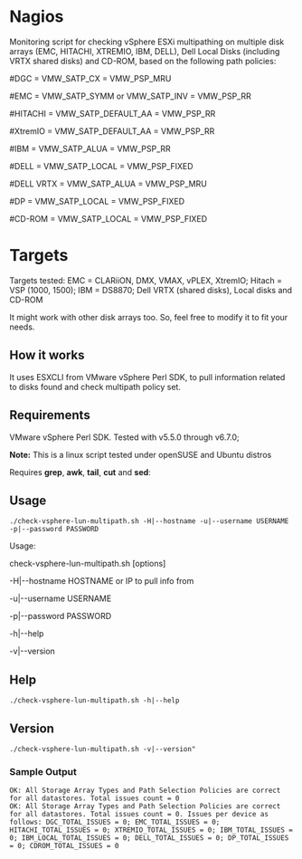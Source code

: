 # Nagios
Monitoring script for checking vSphere ESXi multipathing on multiple disk arrays (EMC, HITACHI, XTREMIO, IBM, DELL), Dell Local Disks (including VRTX shared disks) and CD-ROM, based on the following path policies:

#DGC = VMW_SATP_CX = VMW_PSP_MRU

#EMC = VMW_SATP_SYMM or VMW_SATP_INV = VMW_PSP_RR

#HITACHI = VMW_SATP_DEFAULT_AA = VMW_PSP_RR

#XtremIO = VMW_SATP_DEFAULT_AA = VMW_PSP_RR

#IBM = VMW_SATP_ALUA = VMW_PSP_RR

#DELL = VMW_SATP_LOCAL = VMW_PSP_FIXED

#DELL VRTX = VMW_SATP_ALUA = VMW_PSP_MRU

#DP = VMW_SATP_LOCAL = VMW_PSP_FIXED

#CD-ROM = VMW_SATP_LOCAL = VMW_PSP_FIXED

# Targets
Targets tested: EMC = CLARiiON, DMX, VMAX, vPLEX, XtremIO; Hitach = VSP (1000, 1500); IBM = DS8870; Dell VRTX (shared disks), Local disks and CD-ROM

It might work with other disk arrays too. So, feel free to modify it to fit your needs.

## How it works
It uses ESXCLI from VMware vSphere Perl SDK, to pull information related to disks found and check multipath policy set.

## Requirements
VMware vSphere Perl SDK. Tested with v5.5.0 through v6.7.0;

**Note:** This is a linux script tested under openSUSE and Ubuntu distros

Requires **grep**, **awk**, **tail**, **cut** and **sed**:

## Usage
    ./check-vsphere-lun-multipath.sh -H|--hostname -u|--username USERNAME -p|--password PASSWORD
    
Usage:

check-vsphere-lun-multipath.sh [options]

-H|--hostname HOSTNAME or IP to pull info from

-u|--username USERNAME

-p|--password PASSWORD

-h|--help

-v|--version

## Help
    ./check-vsphere-lun-multipath.sh -h|--help

## Version
    ./check-vsphere-lun-multipath.sh -v|--version"

### Sample Output
	OK: All Storage Array Types and Path Selection Policies are correct for all datastores. Total issues count = 0
	OK: All Storage Array Types and Path Selection Policies are correct for all datastores. Total issues count = 0. Issues per device as follows: DGC_TOTAL_ISSUES = 0; EMC_TOTAL_ISSUES = 0; HITACHI_TOTAL_ISSUES = 0; XTREMIO_TOTAL_ISSUES = 0; IBM_TOTAL_ISSUES = 0; IBM_LOCAL_TOTAL_ISSUES = 0; DELL_TOTAL_ISSUES = 0; DP_TOTAL_ISSUES = 0; CDROM_TOTAL_ISSUES = 0
